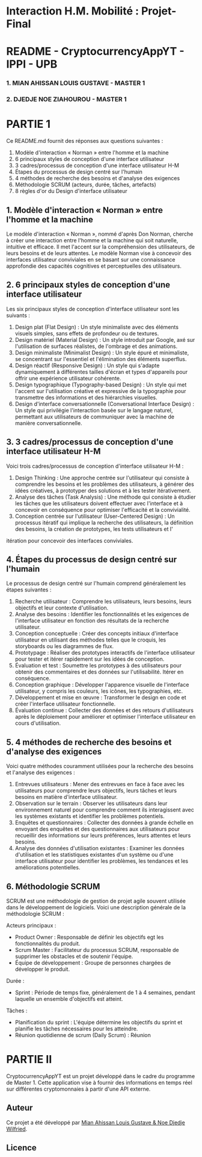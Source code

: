 # Interaction H.M. Mobilité : Projet-Final

# README - CryptocurrencyAppYT - IPPI - UPB

### 1. MIAN AHISSAN LOUIS GUSTAVE - MASTER 1
### 2. DJEDJE NOE ZIAHOUROU - MASTER 1


# PARTIE 1

Ce README.md fournit des réponses aux questions suivantes :

1. Modèle d'interaction « Norman » entre l'homme et la machine
2. 6 principaux styles de conception d'une interface utilisateur
3. 3 cadres/processus de conception d'une interface utilisateur H-M
4. Étapes du processus de design centré sur l'humain
5. 4 méthodes de recherche des besoins et d'analyse des exigences
6. Méthodologie SCRUM (acteurs, durée, tâches, artefacts)
7. 8 règles d'or du Design d'interface utilisateur

## 1. Modèle d'interaction « Norman » entre l'homme et la machine

Le modèle d'interaction « Norman », nommé d'après Don Norman, cherche à créer une interaction entre l'homme et la machine qui soit naturelle, intuitive et efficace. Il met l'accent sur la compréhension des utilisateurs, de leurs besoins et de leurs attentes. Le modèle Norman vise à concevoir des interfaces utilisateur conviviales en se basant sur une connaissance approfondie des capacités cognitives et perceptuelles des utilisateurs.

## 2. 6 principaux styles de conception d'une interface utilisateur

Les six principaux styles de conception d'interface utilisateur sont les suivants :

1. Design plat (Flat Design) : Un style minimaliste avec des éléments visuels simples, sans effets de profondeur ou de textures.
2. Design matériel (Material Design) : Un style introduit par Google, axé sur l'utilisation de surfaces réalistes, de l'ombrage et des animations.
3. Design minimaliste (Minimalist Design) : Un style épuré et minimaliste, se concentrant sur l'essentiel et l'élimination des éléments superflus.
4. Design réactif (Responsive Design) : Un style qui s'adapte dynamiquement à différentes tailles d'écran et types d'appareils pour offrir une expérience utilisateur cohérente.
5. Design typographique (Typography-based Design) : Un style qui met l'accent sur l'utilisation créative et expressive de la typographie pour transmettre des informations et des hiérarchies visuelles.
6. Design d'interface conversationnelle (Conversational Interface Design) : Un style qui privilégie l'interaction basée sur le langage naturel, permettant aux utilisateurs de communiquer avec la machine de manière conversationnelle.

## 3. 3 cadres/processus de conception d'une interface utilisateur H-M

Voici trois cadres/processus de conception d'interface utilisateur H-M :

1. Design Thinking : Une approche centrée sur l'utilisateur qui consiste à comprendre les besoins et les problèmes des utilisateurs, à générer des idées créatives, à prototyper des solutions et à les tester itérativement.
2. Analyse des tâches (Task Analysis) : Une méthode qui consiste à étudier les tâches que les utilisateurs doivent effectuer avec l'interface et à concevoir en conséquence pour optimiser l'efficacité et la convivialité.
3. Conception centrée sur l'utilisateur (User-Centered Design) : Un processus itératif qui implique la recherche des utilisateurs, la définition des besoins, la création de prototypes, les tests utilisateurs et l'

itération pour concevoir des interfaces conviviales.

## 4. Étapes du processus de design centré sur l'humain

Le processus de design centré sur l'humain comprend généralement les étapes suivantes :

1. Recherche utilisateur : Comprendre les utilisateurs, leurs besoins, leurs objectifs et leur contexte d'utilisation.
2. Analyse des besoins : Identifier les fonctionnalités et les exigences de l'interface utilisateur en fonction des résultats de la recherche utilisateur.
3. Conception conceptuelle : Créer des concepts initiaux d'interface utilisateur en utilisant des méthodes telles que le croquis, les storyboards ou les diagrammes de flux.
4. Prototypage : Réaliser des prototypes interactifs de l'interface utilisateur pour tester et itérer rapidement sur les idées de conception.
5. Évaluation et test : Soumettre les prototypes à des utilisateurs pour obtenir des commentaires et des données sur l'utilisabilité. Itérer en conséquence.
6. Conception graphique : Développer l'apparence visuelle de l'interface utilisateur, y compris les couleurs, les icônes, les typographies, etc.
7. Développement et mise en œuvre : Transformer le design en code et créer l'interface utilisateur fonctionnelle.
8. Évaluation continue : Collecter des données et des retours d'utilisateurs après le déploiement pour améliorer et optimiser l'interface utilisateur en cours d'utilisation.

## 5. 4 méthodes de recherche des besoins et d'analyse des exigences

Voici quatre méthodes couramment utilisées pour la recherche des besoins et l'analyse des exigences :

1. Entrevues utilisateurs : Mener des entrevues en face à face avec les utilisateurs pour comprendre leurs objectifs, leurs tâches et leurs besoins en matière d'interface utilisateur.
2. Observation sur le terrain : Observer les utilisateurs dans leur environnement naturel pour comprendre comment ils interagissent avec les systèmes existants et identifier les problèmes potentiels.
3. Enquêtes et questionnaires : Collecter des données à grande échelle en envoyant des enquêtes et des questionnaires aux utilisateurs pour recueillir des informations sur leurs préférences, leurs attentes et leurs besoins.
4. Analyse des données d'utilisation existantes : Examiner les données d'utilisation et les statistiques existantes d'un système ou d'une interface utilisateur pour identifier les problèmes, les tendances et les améliorations potentielles.

## 6. Méthodologie SCRUM

SCRUM est une méthodologie de gestion de projet agile souvent utilisée dans le développement de logiciels. Voici une description générale de la méthodologie SCRUM :

Acteurs principaux :
- Product Owner : Responsable de définir les objectifs egt les fonctionnalités du produit.
- Scrum Master : Facilitateur du processus SCRUM, responsable de supprimer les obstacles et de soutenir l'équipe.
- Équipe de développement : Groupe de personnes chargées de développer le produit.

Durée :
- Sprint : Période de temps fixe, généralement de 1 à 4 semaines, pendant laquelle un ensemble d'objectifs est atteint.

Tâches :
- Planification du sprint : L'équipe détermine les objectifs du sprint et planifie les tâches nécessaires pour les atteindre.
- Réunion quotidienne de scrum (Daily Scrum) : Réunion


# PARTIE II

CryptocurrencyAppYT est un projet développé dans le cadre du programme de Master 1. Cette application vise à fournir des informations en temps réel sur différentes cryptomonnaies à partir d'une API externe.

## Auteur

Ce projet a été développé par [Mian Ahissan Louis Gustave & Noe Djedje Wilfried](https://github.com/logustave).

## Licence